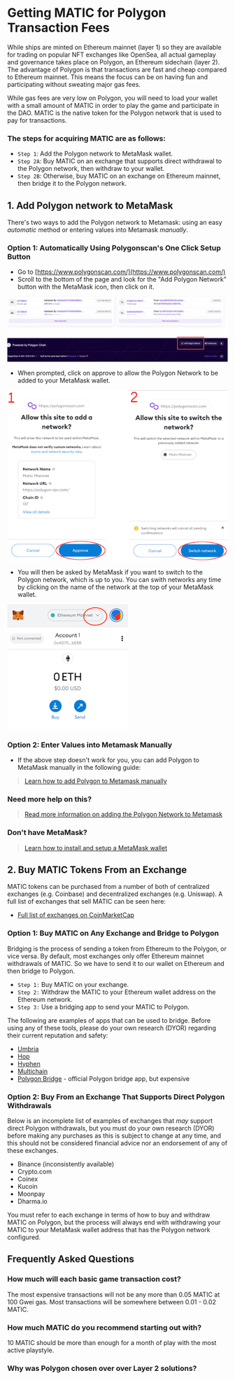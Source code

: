# Getting MATIC for Polygon Transaction Fees

While ships are minted on Ethereum mainnet (layer 1) so they are available for trading on popular NFT exchanges like OpenSea, all actual gameplay and governance takes place on Polygon, an Ethereum sidechain (layer 2). The advantage of Polygon is that transactions are fast and cheap compared to Ethereum mainnet. This means the focus can be on having fun and participating without sweating major gas fees.  

While gas fees are very low on Polygon, you will need to load your wallet with a small amount of MATIC in order to play the game and participate in the DAO. MATIC is the native token for the Polygon network that is used to pay for transactions.

### The steps for acquiring MATIC are as follows:

- `Step 1`: Add the Polygon network to MetaMask wallet.
- `Step 2A`: Buy MATIC on an exchange that supports direct withdrawal to the Polygon network, then withdraw to your wallet.
- `Step 2B`: Otherwise, buy MATIC on an exchange on Ethereum mainnet, then bridge it to the Polygon network.

## 1. Add Polygon network to MetaMask

There's two ways to add the Polygon network to Metamask: using an easy *automatic* method or entering values into Metamask *manually*.

### Option 1: Automatically Using Polygonscan's One Click Setup Button

- Go to [https://www.polygonscan.com/](https://www.polygonscan.com/)
- Scroll to the bottom of the page and look for the "Add Polygon Network" button with the MetaMask icon, then click on it. 

![add Polygon to Metmask via polygonscan.com](img/mainnet-button.png)

* When prompted, click on approve to allow the Polygon Network to be added to your MetaMask wallet.

![approve Polygon Network on MetaMask](img/mainnet-addnetwork.png)

* You will then be asked by MetaMask if you want to switch to the Polygon network, which is up to you. You can swith networks any time by clicking on the name of the network at the top of your MetaMask wallet. 

![change wallet network](img/wallet-faq-1.png)

### Option 2: Enter Values into Metamask Manually
- If the above step doesn't work for you, you can add Polygon to MetaMask manually in the following guide:

> [Learn how to add Polygon to Metamask manually](https://docs.polygon.technology/docs/develop/metamask/config-polygon-on-metamask/#add-the-polygon-network-manually)


### Need more help on this?
> [Read more information on adding the Polygon Network to Metamask](https://docs.polygon.technology/docs/develop/metamask/config-polygon-on-metamask/)

### Don't have MetaMask?

> [Learn how to install and setup a MetaMask wallet](https://docs.polygon.technology/docs/develop/metamask/hello)

## 2. Buy MATIC Tokens From an Exchange

MATIC tokens can be purchased from a number of both of centralized exchanges (e.g. Coinbase) and decentralized exchanges (e.g. Uniswap). A full list of exchanges that sell MATIC can be seen here:

* [Full list of exchanges on CoinMarketCap](https://coinmarketcap.com/currencies/polygon/markets/)

### Option 1: Buy MATIC on Any Exchange and Bridge to Polygon

Bridging is the process of sending a token from Ethereum  to the Polygon, or vice versa. By default, most exchanges only offer Ethereum mainnet withdrawals of MATIC. So we have to send it to our wallet on Ethereum and then bridge to Polygon.

- `Step 1:` Buy MATIC on your exchange. 
- `Step 2:` Withdraw the MATIC to your Ethereum wallet address on the Ethereum network.
- `Step 3:` Use a bridging app to send your MATIC to Polygon. 

The following are examples of apps that can be used to bridge. Before using any of these tools, please do your own research (DYOR) regarding their current reputation and safety:

- [Umbria](https://bridge.umbria.network/)
- [Hop](https://hop.exchange/)
- [Hyphen](https://hyphen.biconomy.io/)
- [Multichain](https://multichain.org/)
- [Polygon Bridge](https://wallet.polygon.technology/bridge) - official Polygon bridge  app, but expensive

### Option 2: Buy From an Exchange That Supports Direct Polygon Withdrawals

Below is an incomplete list of examples of exchanges that *may* support direct Polygon withdrawals, but you must do your own research (DYOR) before making any purchases as this is subject to change at any time, and this should not be considered financial advice nor an endorsement of any of these exchanges. 

- Binance (inconsistently available)
- Crypto.com
- Coinex
- Kucoin
- Moonpay
- Dharma.io

You must refer to each exchange in terms of how to buy and withdraw MATIC on Polygon, but the process will always end with withdrawing your MATIC to your MetaMask wallet address that has the Polygon network configured. 











## Frequently Asked Questions


### How much will each basic game transaction cost?

The most expensive transactions will not be any more than 0.05 MATIC at 100 Gwei gas. Most transactions will be somewhere between 0.01 - 0.02 MATIC. 

### How much MATIC do you recommend starting out with?

10 MATIC should be more than enough for a month of play with the most active playstyle.  

### Why was Polygon chosen over over Layer 2 solutions?
